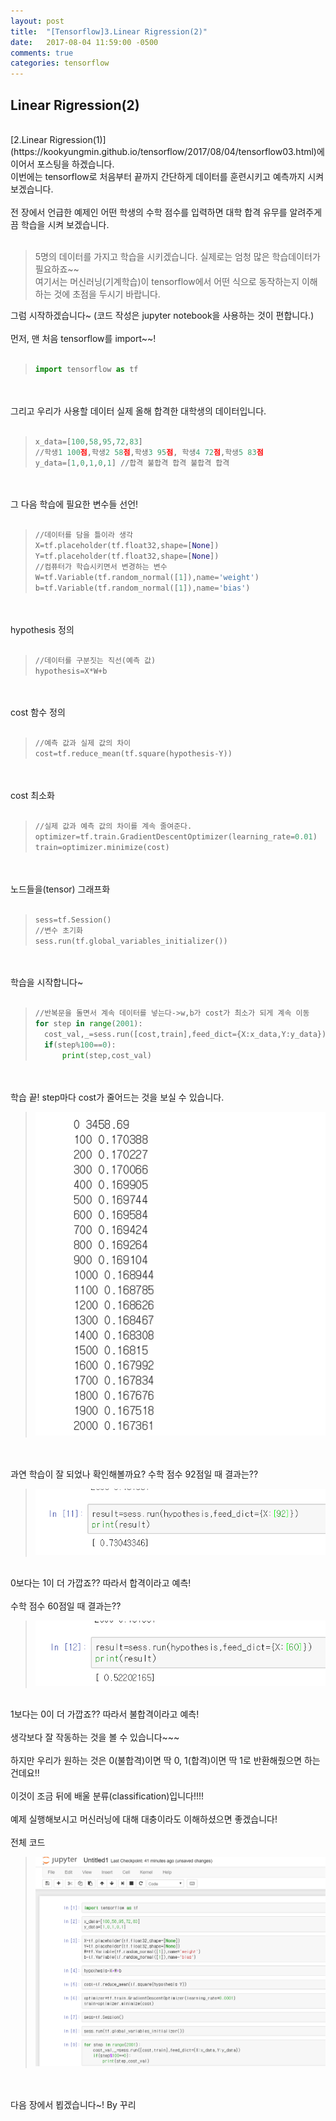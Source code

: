 ```yaml
---
layout: post
title:  "[Tensorflow]3.Linear Rigression(2)"
date:   2017-08-04 11:59:00 -0500
comments: true
categories: tensorflow
---
```


## Linear Rigression(2)
<br>
[2.Linear Rigression(1)](https://kookyungmin.github.io/tensorflow/2017/08/04/tensorflow03.html)에 이어서 포스팅을 하겠습니다.
<br>
이번에는 tensorflow로 처음부터 끝까지 간단하게 데이터를 훈련시키고 예측까지 시켜보겠습니다.
<br>
<br>
전 장에서 언급한 예제인 어떤 학생의 수학 점수를 입력하면 대학 합격 유무를 알려주게끔 학습을 시켜 보겠습니다.
<br>
<br>

>5명의 데이터를 가지고 학습을 시키겠습니다.
>실제로는 엄청 많은 학습데이터가 필요하죠~~
><br>
>여기서는 머신러닝(기계학습)이 tensorflow에서 어떤 식으로 동작하는지 이해하는 것에 초점을 두시기 바랍니다.
><br>

그럼 시작하겠습니다~ (코드 작성은 jupyter notebook을 사용하는 것이 편합니다.)
<br>
<br>
먼저, 맨 처음 tensorflow를 import~~!
<br>
<br>

>```python
>import tensorflow as tf
>```

<br>
<br>
그리고 우리가 사용할 데이터 실제 올해 합격한 대학생의 데이터입니다.
<br>
<br>

>```python
>x_data=[100,58,95,72,83]
>//학생1 100점,학생2 58점,학생3 95점, 학생4 72점,학생5 83점
>y_data=[1,0,1,0,1] //합격 불합격 합격 불합격 합격
>```

<br>
<br>
그 다음 학습에 필요한 변수들 선언!
<br>
<br>

>```python
>//데이터를 담을 틀이라 생각
>X=tf.placeholder(tf.float32,shape=[None]) 
>Y=tf.placeholder(tf.float32,shape=[None])
>//컴퓨터가 학습시키면서 변경하는 변수
>W=tf.Variable(tf.random_normal([1]),name='weight')
>b=tf.Variable(tf.random_normal([1]),name='bias')
>```

<br>
<br>
hypothesis 정의
<br>
<br>

>```python
>//데이터를 구분짓는 직선(예측 값)
>hypothesis=X*W+b
>```

<br>
<br>
cost 함수 정의
<br>
<br>

>```python
>//예측 값과 실제 값의 차이
>cost=tf.reduce_mean(tf.square(hypothesis-Y))
>```

<br>
<br>
cost 최소화
<br>
<br>

>```python
>//실제 값과 예측 값의 차이를 계속 줄여준다.
>optimizer=tf.train.GradientDescentOptimizer(learning_rate=0.01)
>train=optimizer.minimize(cost)
>```

<br>
<br>
노드들을(tensor) 그래프화 
<br>
<br>

>```python
>sess=tf.Session()
>//변수 초기화
>sess.run(tf.global_variables_initializer())
>```

<br>
<br>
학습을 시작합니다~
<br>
<br>

>```python
>//반복문을 돌면서 계속 데이터를 넣는다->w,b가 cost가 최소가 되게 계속 이동
>for step in range(2001):
>	cost_val,_=sess.run([cost,train],feed_dict={X:x_data,Y:y_data})})
>	if(step%100==0):
>		print(step,cost_val)
>```

<br>
<br>
학습 끝! step마다 cost가 줄어드는 것을 보실 수 있습니다.
<br>

>![image](/image/tensorflow_img/r2.png)

<br>
<br>
과연 학습이 잘 되었나 확인해볼까요? 수학 점수 92점일 때 결과는??

>![image](/image/tensorflow_img/r3.png)

<br>
0보다는 1이 더 가깝죠?? 따라서 합격이라고 예측!
<br>
<br>
수학 점수 60점일 때 결과는??

>![image](/image/tensorflow_img/r4.png)

<br>
1보다는 0이 더 가깝죠?? 따라서 불합격이라고 예측!
<br>
<br>
생각보다 잘 작동하는 것을 볼 수 있습니다~~~
<br>
<br>
하지만 우리가 원하는 것은 0(불합격)이면 딱 0, 1(합격)이면 딱 1로 반환해줬으면 하는 건데요!!
<br>
<br>
이것이 조금 뒤에 배울 분류(classification)입니다!!!!
<br>
<br>
예제 실행해보시고 머신러닝에 대해 대충이라도 이해하셨으면 좋겠습니다!
<br>
<br>
전체 코드
<br>

>![image](/image/tensorflow_img/r1.png)

<br>
<br>
다음 장에서 뵙겠습니다~!
By 꾸리
